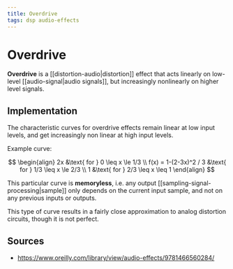 ```yaml
---
title: Overdrive
tags: dsp audio-effects
---
```


# Overdrive

**Overdrive** is a [[distortion-audio|distortion]] effect that acts linearly on low-level [[audio-signal|audio signals]], but increasingly nonlinearly on higher level signals.

## Implementation

The characteristic curves for overdrive effects remain linear at low input levels, and get increasingly non linear at high input levels.

Example curve:

$$
\begin{align}
2x &\text{ for } 0 \leq x \le 1/3 \\
f(x) = 1-(2-3x)^2 / 3 &\text{ for } 1/3 \leq x \le 2/3 \\
1 &\text{ for } 2/3 \leq x \leq 1
\end{align}
$$

This particular curve is **memoryless**, i.e. any output [[sampling-signal-processing|sample]] only depends on the current input sample, and not on any previous inputs or outputs.

This type of curve results in a fairly close approximation to analog distortion circuits, though it is not perfect.

## Sources

- <https://www.oreilly.com/library/view/audio-effects/9781466560284/>
